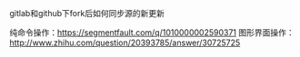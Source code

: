 


gitlab和github下fork后如何同步源的新更新

纯命令操作：https://segmentfault.com/q/1010000002590371
图形界面操作：http://www.zhihu.com/question/20393785/answer/30725725

